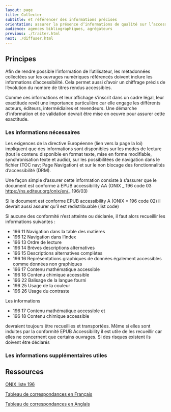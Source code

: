 ```yaml
---
layout: page
title: Collecter
subtitle: et référencer des informations précises
orientation: assurer la présence d’informations de qualité sur l’accessibilité des livres numériques
audience: agences bibliographiques, agrégateurs
previous: ./traiter.html
next: ./diffuser.html
---
```


<div markdown="1">

## Principes

Afin de rendre possible l’information de l’utilisateur, les métadonnées collectées sur les ouvrages numériques référencés doivent inclure les informations d’accessibilité. Cela permet aussi d’avoir un chiffrage précis de l’évolution du nombre de titres rendus accessibles.

Comme ces informations et leur affichage s’inscrit dans un cadre légal, leur exactitude revêt une importance particulière car elle engage les différents acteurs, éditeurs, intermédiaires et revendeurs. Une démarche d’information et de validation devrait être mise en oeuvre pour assurer cette exactitude.

### Les informations nécessaires

Les exigences de la directive Européenne (lien vers la page la loi) impliquent que des informations sont disponibles sur les modes de lecture (tout le contenu disponible en format texte, mise en forme modifiable, synchronisation texte et audio), sur les possibilitées de navigation dans le fichier (TOC nav; Page Navigation) et sur le non blocage des fonctionnalités d’accessibilité (DRM).

Une façon simple d’assurer cette information consiste à s’assurer que le document est conforme à EPUB accessibility AA (ONIX _ 196 code 03 https://ns.editeur.org/onix/en/_ 196/03)

Si le document est conforme EPUB accessibility A (ONIX \* 196 code 02) il devrait aussi assurer qu’il est redistribuable (list code)

Si aucune des conformité n’est atteinte ou déclarée, il faut alors recueillir les informations suivantes :

-   196 11 Navigation dans la table des matières
-   196 12 Navigation dans l’index
-   196 13 Ordre de lecture
-   196 14 Brèves descriptions alternatives
-   196 15 Descriptions alternatives complètes
-   196 16 Représentations graphiques de données également accessibles comme données non graphiques
-   196 17 Contenu mathématique accessible
-   196 18 Contenu chimique accessible
-   196 22 Balisage de la langue fourni
-   196 25 Usage de la couleur
-   196 26 Usage du contraste

Les informations

-   196 17 Contenu mathématique accessible et
-   196 18 Contenu chimique accessible

devraient toujours être recueillies et transportées. Même si elles sont induites par la conformité EPUB Accessibility il est utile de les recueillir car elles ne concernent que certains ouvrages.
Si des risques existent ils doivent être déclarés

### Les informations supplémentaires utiles

</div>

<aside markdown="1">
<h2> Ressources</h2>

<a href="https://ns.editeur.org/onix/fr/196" class="link color_orange">ONIX liste 196</a>

<a href="https://edition-accessible.github.io/signalement/protoype2/references.html" class="link color_orange">Tableau de correspondances en Français</a>

<a href="https://w3c.github.io/a11y-discov-vocab/crosswalk/" class="link color_orange">Tableau de correspondances en Anglais</a>

</aside>
